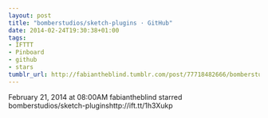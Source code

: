 ```yaml
---
layout: post
title: "bomberstudios/sketch-plugins · GitHub"
date: 2014-02-24T19:30:38+01:00
tags:
- IFTTT
- Pinboard
- github
- stars
tumblr_url: http://fabiantheblind.tumblr.com/post/77718482666/bomberstudios-sketch-plugins-github
---
```

February 21, 2014 at 08:00AM
fabiantheblind starred bomberstudios/sketch-pluginshttp://ift.tt/1h3Xukp

